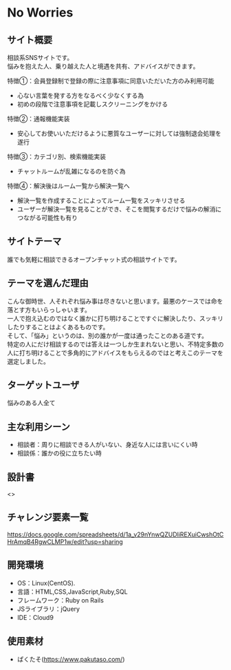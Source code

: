 # No Worries

## サイト概要
相談系SNSサイトです。<br>
悩みを抱えた人、乗り越えた人と境遇を共有、アドバイスができます。<br>

特徴①：会員登録制で登録の際に注意事項に同意いただいた方のみ利用可能<br>
- 心ない言葉を発する方をなるべく少なくする為
- 初めの段階で注意事項を記載しスクリーニングをかける<br>

特徴②：通報機能実装<br>
- 安心してお使いいただけるように悪質なユーザーに対しては強制退会処理を遂行<br>

特徴③：カテゴリ別、検索機能実装<br>
- チャットルームが乱雑になるのを防ぐ為<br>


特徴④：解決後はルーム一覧から解決一覧へ<br>
- 解決一覧を作成することによってルーム一覧をスッキリさせる
- ユーザーが解決一覧を見ることができ、そこを閲覧するだけで悩みの解消につながる可能性も有り<br>

## サイトテーマ
誰でも気軽に相談できるオープンチャット式の相談サイトです。

## テーマを選んだ理由
こんな御時世、人それぞれ悩み事は尽きないと思います。最悪のケースでは命を落とす方もいらっしゃいます。<br>
一人で抱え込むのではなく誰かに打ち明けることですぐに解決したり、スッキリしたりすることはよくあるものです。<br>
そして、「悩み」というのは、別の誰かが一度は通ったことのある道です。<br>
特定の人にだけ相談するのでは答えは一つしか生まれないと思い、不特定多数の人に打ち明けることで多角的にアドバイスをもらえるのではと考えこのテーマを選定しました。<br>

## ターゲットユーザ
悩みのある人全て

## 主な利用シーン
- 相談者：周りに相談できる人がいない、身近な人には言いにくい時
- 相談係：誰かの役に立ちたい時

## 設計書
<>

## チャレンジ要素一覧
<https://docs.google.com/spreadsheets/d/1a_v29nYnwQZUDliREXuiCwshOtCHrAmqB4RgwCLMP1w/edit?usp=sharing>

## 開発環境
- OS：Linux(CentOS).
- 言語：HTML,CSS,JavaScript,Ruby,SQL
- フレームワーク：Ruby on Rails
- JSライブラリ：jQuery
- IDE：Cloud9

## 使用素材
- ぱくたそ(https://www.pakutaso.com/)

